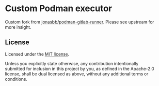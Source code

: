 # Custom Podman executor

[jonas]: https://github.com/jonasbb/podman-gitlab-runner

Custom fork from [jonasbb/podman-gitlab-runner][jonas]. Please see upstream for
more insight.

## License

Licensed under the [MIT license](LICENSE).

Unless you explicitly state otherwise, any contribution intentionally submitted
for inclusion in this project by you, as defined in the Apache-2.0 license,
shall be dual licensed as above, without any additional terms or conditions.
